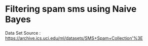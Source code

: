 # Filtering spam sms using Naive Bayes
Data Set Source : https://archive.ics.uci.edu/ml/datasets/SMS+Spam+Collection'%3E
